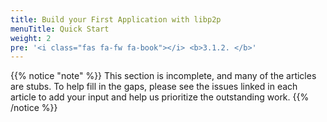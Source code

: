 ```yaml
---
title: Build your First Application with libp2p
menuTitle: Quick Start
weight: 2
pre: '<i class="fas fa-fw fa-book"></i> <b>3.1.2. </b>'
---
```


{{% notice "note" %}}
This section is incomplete, and many of the articles are stubs. To help fill in
the gaps, please see the issues linked in each article to add your input and
help us prioritize the outstanding work.
{{% /notice %}}
